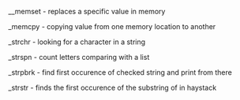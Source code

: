 __memset - replaces a specific value in memory

_memcpy - copying value from one memory location to another

_strchr - looking for a character in a string

_strspn - count letters comparing with a list

_strpbrk - find first occurence of checked string and print from there

_strstr - finds the first occurence of the substring of in haystack
